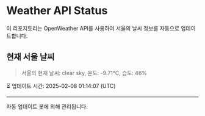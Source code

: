 
# Weather API Status

이 리포지토리는 OpenWeather API를 사용하여 서울의 날씨 정보를 자동으로 업데이트합니다.

## 현재 서울 날씨
> 서울의 현재 날씨: clear sky, 온도: -9.71°C, 습도: 46%

⏳ 업데이트 시간: 2025-02-08 01:14:07 (UTC)

---
자동 업데이트 봇에 의해 관리됩니다.
